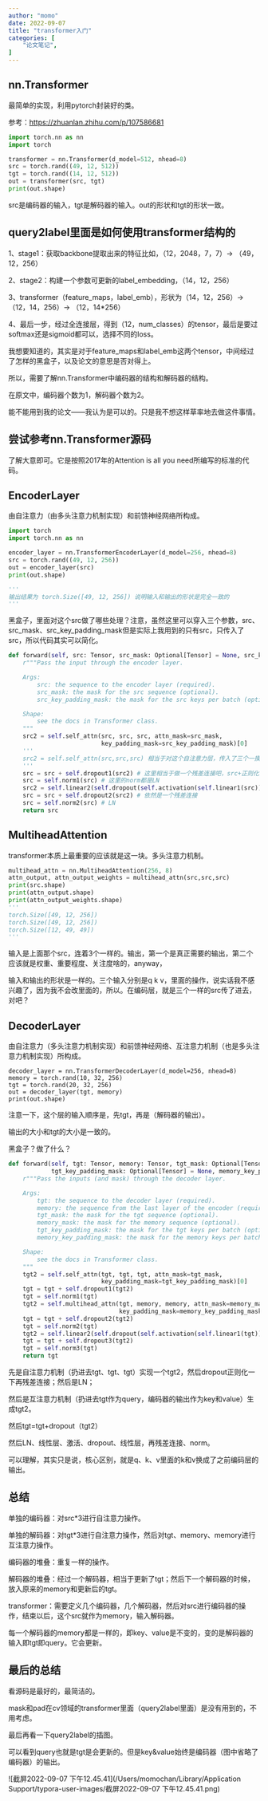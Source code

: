 ```yaml
---
author: "momo"
date: 2022-09-07
title: "transformer入门"
categories: [
    "论文笔记",
]
---
```


## nn.Transformer

最简单的实现，利用pytorch封装好的类。

参考：https://zhuanlan.zhihu.com/p/107586681

```python
import torch.nn as nn
import torch

transformer = nn.Transformer(d_model=512, nhead=8)
src = torch.rand((49, 12, 512))
tgt = torch.rand((14, 12, 512))
out = transformer(src, tgt)
print(out.shape)
```

src是编码器的输入，tgt是解码器的输入。out的形状和tgt的形状一致。



## query2label里面是如何使用transformer结构的

1、stage1：获取backbone提取出来的特征比如，（12，2048，7，7）-> （49，12，256）

2、stage2：构建一个参数可更新的label_embedding，（14，12，256）

3、transformer（feature_maps，label_emb），形状为（14，12，256）-> （12，14，256）-> （12，14*256）

4、最后一步，经过全连接层，得到（12，num_classes）的tensor，最后是要过softmax还是sigmoid都可以，选择不同的loss。



我想要知道的，其实是对于feature_maps和label_emb这两个tensor，中间经过了怎样的黑盒子，以及论文的意思是否对得上。

所以，需要了解nn.Transformer中编码器的结构和解码器的结构。

在原文中，编码器个数为1，解码器个数为2。



能不能用到我的论文——我认为是可以的。只是我不想这样草率地去做这件事情。



## 尝试参考nn.Transformer源码

了解大意即可。它是按照2017年的Attention is all you need所编写的标准的代码。



## EncoderLayer

由自注意力（由多头注意力机制实现）和前馈神经网络所构成。

```python
import torch
import torch.nn as nn

encoder_layer = nn.TransformerEncoderLayer(d_model=256, nhead=8)
src = torch.rand((49, 12, 256))
out = encoder_layer(src)
print(out.shape)

'''
输出结果为 torch.Size([49, 12, 256]) 说明输入和输出的形状是完全一致的
'''
```

黑盒子，里面对这个src做了哪些处理？注意，虽然这里可以穿入三个参数，src、src_mask、src_key_padding_mask但是实际上我用到的只有src，只传入了src，所以代码其实可以简化。

```python
def forward(self, src: Tensor, src_mask: Optional[Tensor] = None, src_key_padding_mask: Optional[Tensor] = None) -> Tensor:
    r"""Pass the input through the encoder layer.

    Args:
        src: the sequence to the encoder layer (required).
        src_mask: the mask for the src sequence (optional).
        src_key_padding_mask: the mask for the src keys per batch (optional).

    Shape:
        see the docs in Transformer class.
    """
    src2 = self.self_attn(src, src, src, attn_mask=src_mask,
                          key_padding_mask=src_key_padding_mask)[0]
    '''
    src2 = self.self_attn(src,src,src) 相当于对这个自注意力层，传入了三个一摸一样的tensor
    '''
    src = src + self.dropout1(src2) # 这里相当于做一个残差连接吧，src+正则化以后的src2
    src = self.norm1(src) # 这里的norm都是LN
    src2 = self.linear2(self.dropout(self.activation(self.linear1(src)))) # 线性层、relu激活函数、dropout、线性层
    src = src + self.dropout2(src2) # 依然是一个残差连接
    src = self.norm2(src) # LN
    return src
```



## MultiheadAttention

transformer本质上最重要的应该就是这一块。多头注意力机制。

```python
multihead_attn = nn.MultiheadAttention(256, 8)
attn_output, attn_output_weights = multihead_attn(src,src,src)
print(src.shape)
print(attn_output.shape)
print(attn_output_weights.shape)
'''
torch.Size([49, 12, 256])
torch.Size([49, 12, 256])
torch.Size([12, 49, 49])
'''
```

输入是上面那个src，连着3个一样的。输出，第一个是真正需要的输出，第二个应该就是权重、重要程度、关注度啥的，anyway，

输入和输出的形状是一样的。三个输入分别是q k v，里面的操作，说实话我不感兴趣了，因为我不会改里面的，所以。在编码层，就是三个一样的src传了进去，对吧？



## DecoderLayer

由自注意力（多头注意力机制实现）和前馈神经网络、互注意力机制（也是多头注意力机制实现）所构成。

```
decoder_layer = nn.TransformerDecoderLayer(d_model=256, nhead=8)
memory = torch.rand(10, 32, 256)
tgt = torch.rand(20, 32, 256)
out = decoder_layer(tgt, memory)
print(out.shape)
```

注意一下，这个层的输入顺序是，先tgt，再是（解码器的输出）。

输出的大小和tgt的大小是一致的。

黑盒子？做了什么？

```python
def forward(self, tgt: Tensor, memory: Tensor, tgt_mask: Optional[Tensor] = None, memory_mask: Optional[Tensor] = None,
            tgt_key_padding_mask: Optional[Tensor] = None, memory_key_padding_mask: Optional[Tensor] = None) -> Tensor:
    r"""Pass the inputs (and mask) through the decoder layer.

    Args:
        tgt: the sequence to the decoder layer (required).
        memory: the sequence from the last layer of the encoder (required).
        tgt_mask: the mask for the tgt sequence (optional).
        memory_mask: the mask for the memory sequence (optional).
        tgt_key_padding_mask: the mask for the tgt keys per batch (optional).
        memory_key_padding_mask: the mask for the memory keys per batch (optional).

    Shape:
        see the docs in Transformer class.
    """
    tgt2 = self.self_attn(tgt, tgt, tgt, attn_mask=tgt_mask,
                          key_padding_mask=tgt_key_padding_mask)[0]
    tgt = tgt + self.dropout1(tgt2)
    tgt = self.norm1(tgt)
    tgt2 = self.multihead_attn(tgt, memory, memory, attn_mask=memory_mask,
                               key_padding_mask=memory_key_padding_mask)[0]
    tgt = tgt + self.dropout2(tgt2)
    tgt = self.norm2(tgt)
    tgt2 = self.linear2(self.dropout(self.activation(self.linear1(tgt))))
    tgt = tgt + self.dropout3(tgt2)
    tgt = self.norm3(tgt)
    return tgt
```

先是自注意力机制（扔进去tgt、tgt、tgt）实现一个tgt2，然后dropout正则化一下再残差连接；然后是LN；

然后是互注意力机制（扔进去tgt作为query，编码器的输出作为key和value）生成tgt2。

然后tgt=tgt+dropout（tgt2）

然后LN、线性层、激活、dropout、线性层，再残差连接、norm。

可以理解，其实只是说，核心区别，就是q、k、v里面的k和v换成了之前编码层的输出。



## 总结

单独的编码器：对src*3进行自注意力操作。

单独的解码器：对tgt*3进行自注意力操作，然后对tgt、memory、memory进行互注意力操作。

编码器的堆叠：重复一样的操作。

解码器的堆叠：经过一个解码器，相当于更新了tgt；然后下一个解码器的时候，放入原来的memory和更新后的tgt。

transformer：需要定义几个编码器，几个解码器，然后对src进行编码器的操作，结束以后，这个src就作为memory，输入解码器。

每一个解码器的memory都是一样的，即key、value是不变的，变的是解码器的输入即tgt即query。它会更新。



## 最后的总结

看源码是最好的，最简洁的。

mask和pad在cv领域的transformer里面（query2label里面）是没有用到的，不用考虑。

最后再看一下query2label的插图。

可以看到query也就是tgt是会更新的。但是key&value始终是编码器（图中省略了编码器）的输出。



![截屏2022-09-07 下午12.45.41](/Users/momochan/Library/Application Support/typora-user-images/截屏2022-09-07 下午12.45.41.png)
